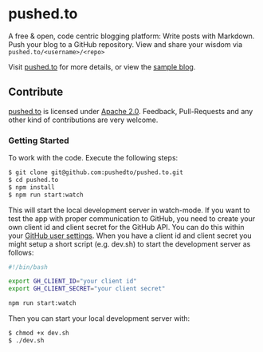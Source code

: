 # pushed.to

A free &amp; open, code centric blogging platform: Write posts with Markdown. Push your blog to a GitHub repository. View and share your wisdom via `pushed.to/<username>/<repo>`

Visit [pushed.to](http://pushed.to) for more details, or view the [sample blog](http://pushed.to/cokeSchlumpf/rethink-it).

## Contribute

[pushed.to](http://pushed.to) is licensed under [Apache 2.0](./LICENSE). Feedback, Pull-Requests and any other kind of contributions are very welcome.

### Getting Started

To work with the code. Execute the following steps:

```bash
$ git clone git@github.com:pushedto/pushed.to.git
$ cd pushed.to
$ npm install
$ npm run start:watch
```

This will start the local development server in watch-mode. If you want to test the app with proper communication to GitHub, you need to create your own client id and client secret for the GitHub API. You can do this within your [GitHub user settings](https://github.com/settings/applications/new). When you have a client id and client secret you might setup a short script (e.g. dev.sh) to start the development server as follows:

```sh
#!/bin/bash

export GH_CLIENT_ID="your client id"
export GH_CLIENT_SECRET="your client secret"

npm run start:watch
```

Then you can start your local development server with:

```bash
$ chmod +x dev.sh
$ ./dev.sh
```
